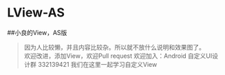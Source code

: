 # LView-AS
##小良的View，AS版

>因为人比较懒，并且内容比较杂。所以就不放什么说明和效果图了。  
>欢迎改进，添加View，欢迎Pull request
>欢迎加入：Android 自定义UI设计群 332139421
>我们在这里一起学习自定义View
